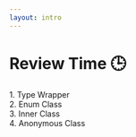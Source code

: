 ```yaml
---
layout: intro
---
```


# Review Time 🕒

<div class='p-4 text-lg'>
<span class='text-orange'>1.</span> Type Wrapper <br>
<span class='text-orange'>2.</span> Enum Class <br>
<span class='text-orange'>3.</span> Inner Class <br>
<span class='text-orange'>4.</span> Anonymous Class <br>
</div>
